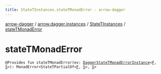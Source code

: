 ```yaml
---
title: StateTInstances.stateTMonadError - arrow-dagger
---
```


[arrow-dagger](../../index.html) / [arrow.dagger.instances](../index.html) / [StateTInstances](index.html) / [stateTMonadError](./state-t-monad-error.html)

# stateTMonadError

`@Provides fun stateTMonadError(ev: `[`DaggerStateTMonadErrorInstance`](../-dagger-state-t-monad-error-instance/index.html)`<`[`F`](index.html#F)`, `[`S`](index.html#S)`>): MonadError<StateTPartialOf<`[`F`](index.html#F)`, `[`S`](index.html#S)`>, `[`S`](index.html#S)`>`